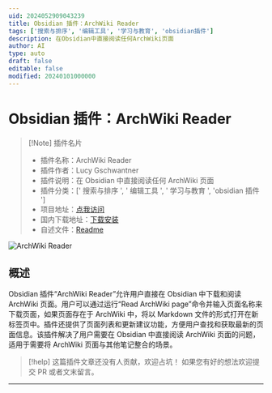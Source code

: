 ```yaml
---
uid: 2024052909043239
title: Obsidian 插件：ArchWiki Reader
tags: ['搜索与排序', '编辑工具', '学习与教育', 'obsidian插件']
description: 在Obsidian中直接阅读任何ArchWiki页面
author: AI
type: auto
draft: false
editable: false
modified: 20240101000000
---
```


# Obsidian 插件：ArchWiki Reader

> [!Note] 插件名片
> - 插件名称：ArchWiki Reader
> - 插件作者：Lucy Gschwantner
> - 插件说明：在 Obsidian 中直接阅读任何 ArchWiki 页面
> - 插件分类：[' 搜索与排序 ', ' 编辑工具 ', ' 学习与教育 ', 'obsidian 插件 ']
> - 项目地址：[点我访问](https://github.com/Jackboxx/archwiki-obsidian)
> - 国内下载地址：[下载安装](https://pkmer.cn/products/plugin/pluginMarket/?archwiki-reader)
> - 自述文件：[Readme](https://ghproxy.net/https://raw.githubusercontent.com/lucifayr/archwiki-obsidian/main/README.md)

![ArchWiki Reader](https://cdn.pkmer.cn/covers/archwiki-reader_new.gif!pkmer)

## 概述

Obsidian 插件“ArchWiki Reader”允许用户直接在 Obsidian 中下载和阅读 ArchWiki 页面。用户可以通过运行“Read ArchWiki page”命令并输入页面名称来下载页面，如果页面存在于 ArchWiki 中，将以 Markdown 文件的形式打开在新标签页中。插件还提供了页面列表和更新建议功能，方便用户查找和获取最新的页面信息。该插件解决了用户需要在 Obsidian 中直接阅读 ArchWiki 页面的问题，适用于需要将 ArchWiki 页面与其他笔记整合的场景。

> [!help]
> 这篇插件文章还没有人贡献，欢迎占坑！
> 如果您有好的想法欢迎提交 PR 或者文末留言。

---



